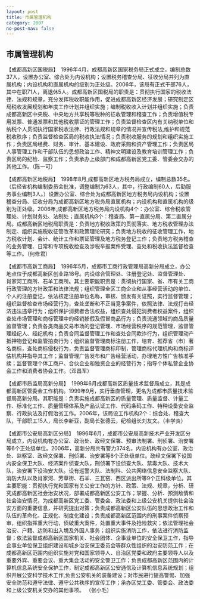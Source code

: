 ```yaml
---
layout: post
title: 市属管理机构
category: 2007
no-post-nav: false
---
```


## 市属管理机构

【成都高新区国税局】　1996年4月，成都高新区国家税务局正式成立，编制总数37人，设置办公室、综合处为内设机构；设置税务稽查分局、征收分局并列为直属机构；内设机构和直属机构的级别为正处级。2006年，该局有正式干部76人，其中在职71人，离退休5人。成都高新区国税局的职责是：贯彻执行国家的税收法律、法规和规章，充分发挥税收职能作用，促进成都高新区经济发展；研究制定区局税收发展规划和年度工作计划并组织实施；编制税收收入计划并组织实施；负责成都高新区中央税、中央地方共享税等税种的征收管理和稽查工作；负责增值税专用发票、普通发票和其他税收票证的管理工作；负责监督检查区内有关纳税单位和纳税个人贯彻执行国家税收法律、行政法规和规章的情况并宣传税法,维护和规范税收秩序；负责监督检查区局的税收执法情况；负责税收服务的规划和组织实施工作；负责区局经费、财务、审计、基本建设、政府采购和资产管理工作；负责区局人事管理工作和干部队伍的思想政治工作、精神文明建设及教育培训管理工作；负责区局的纪检、监察工作；负责承办上级部门和成都高新区党工委、管委会交办的其他工作。（陈一可）

【成都高新区地税局】　1998年8月,成都高新区地方税务局成立，编制总数35名。（后经省机构编制委员会批准，调整编制为63人，其中，行政编制60人，后勤服务事业编制3人。）设置办公室、综合处为成都高新区地方税务局内设机构；设置稽查分局、征收分局为成都高新区地方税务局直属机构；内设机构和直属机构的级别为正处级。2006年,成都高新区地方税务局内设机构4个：办公室、综合税收管理处、计划财务处、法制处；直属机构3个：稽查局、第一直属分局、第二直属分局。成都高新区地税局职责是：负责地方税收政策的贯彻落实、地方税收管理办法制定、组织实施税收征管改革和政策理论研究；负责地方税收的征收管理工作，地方税收计划、会计、统计工作和票证管理及地方税务登记工作；负责地方税务稽查的业务管理、日常和专项税收检查及涉税举报案件受理、查处和税收执法监督检查等工作。（何修君）

【成都市高新工商局】　1996年5月，成都市工商行政管理局高新分局成立，办公地点位于成都高新区创业路18号。内设综合管理处、注册登记处、监督管理处、肖家河工商所、石羊工商所。其主要职能职责是：贯彻执行国家、省、市有关工商行政管理的方针政策和法律法规；组织管理全区工商企业和从事经营活动的单位、个人的注册登记，依法核定注册单位名称，审核、颁发有关证照，实行监督管理；组织监督检查市场经营行为，查处垄断和不正当竞争案件，依照法律、法规打击经济违法违章行为；组织保护消费者合法权益，组织查处侵犯消费者权益案件，组织查处市场管理和商标管理中的经销掺假及假冒商品行为；负责流通领域的商品质量监督管理；负责各类商品交易市场的登记管理、市场经营秩序的规范管理，监督管理经纪人、经纪机构；负责合同监督管理工作和查处合同欺诈行为，组织管理动产抵押物登记和监管拍卖行为；组织监督管理商标注册工作，培育、推荐省（市）著名商标，查处商标侵权行为，负责监督管理商标印制，管理商标代理机构和商标评估机构并指导其工作；监督管理广告发布和广告经营活动，办理地方性广告核准手续；监督管理个体工商户、合伙企业和独资企业的经营行为；指导个体私营企业协会工作和消费者协会工作。（邓昌军）

【成都市质监局高新分局】　1999年6月成都高新区质量技术监督局成立，其是成都高新区管委会工作机构。1999年9月，实行垂直管理，更名为成都市质量技术监督局高新分局。其职能是：负责实施成都高新区的质量管理、质量监督、计量工作、标准化工作、质量管理体系及产品认证工作、代码条码工作、特种设备安全监察、行政执法及打假治劣工作。2006年，该局设工作机构2个：综合处、稽查大队，干部职工15人，局长李新亚，副局长张德云，纪检组长刘友文。（丰学炎）

【成都市公安局高新区分局】　1996年6月，成都市公安局高新技术产业开发区分局成立，内设机构有办公室、政治处、政经文保署、预审法制署、刑侦署、治安署等6个正处级单位。2006年，高新分局共有警力374名，内设机构有办公室、政治处、监察室、政经文保署、刑侦署、治安署等6个正处级单位。政经文保署下设国内安全保卫大队、经济案件侦查大队，刑侦署下设侦查大队、禁毒大队、技术大队，治安署下设治安大队。设有巡警大队、法制科、公共网络信息安全监察大队、消防大队以及肖家河、芳草街、石羊、三瓦窑、西区派出所等9个正科级单位。其主要职能：贯彻执行党和国家有关公安工作的方针、政策、法规、规章，分析、研究成都高新区社会治安状况，部署成都高新区公安工作；掌握、分析、预测敌情和社会治安情况，为成都高新区党工委、管委会、政法委和上级公安机关提供社会治安方面的重要信息，并研究提出对策；负责成都高新区公安队伍的思想政治工作和队伍的革命化、正规化、制度化建设；负责成都高新区范围内的刑事案件侦察预审，组织指挥重大行动，侦破重大案件，处置重大事件及抢险救灾；依法管理社会治安、户籍、边防和出入境及外国人事务；组织实施消防工作，依法进行消防监督；依法监督成都高新区国家机关、社会团体、企事业单位的安全保卫工作，指导企事业单位保卫组织建设和城乡治安保卫委员会等群众性组织的治安防范工作；在成都高新区范围内组织实施对党和国家领导人、自治区党委和政府主要领导人以及重要外宾、重要会议、重大集会活动的安全警卫工作；负责成都高新区范围内的计算机信息系统安全保护工作，制定成都高新区公安通信及计算机信息系统规划；组织开展公安科学技术工作,负责公安机关的装备建设；对市民进行提高警惕、加强安全防范和遵守法律、遵守公共秩序的宣传工作；承办区党工委、管委会、政法委和上级公安机关交办的其他事项。
（张小毛）
